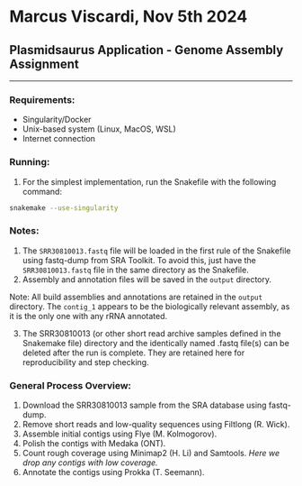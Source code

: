 # Marcus Viscardi, Nov 5th 2024
## Plasmidsaurus Application - Genome Assembly Assignment
***
### Requirements:
- Singularity/Docker
- Unix-based system (Linux, MacOS, WSL)
- Internet connection

### Running:
1. For the simplest implementation, run the Snakefile with the following command:
```bash
snakemake --use-singularity
```
### Notes:
1. The `SRR30810013.fastq` file will be loaded in the first rule of the Snakefile using fastq-dump from SRA Toolkit.
To avoid this, just have the `SRR30810013.fastq` file in the same directory as the Snakefile.
2. Assembly and annotation files will be saved in the `output` directory.

Note: All build assemblies and annotations are retained in the `output` directory.
The `contig_1` appears to be the biologically relevant assembly, as it is the only one with any rRNA annotated.

3. The SRR30810013 (or other short read archive samples defined in the Snakemake file) directory and the identically
named .fastq file(s) can be deleted after the run is complete.
They are retained here for reproducibility and step checking.

### General Process Overview:
1. Download the SRR30810013 sample from the SRA database using fastq-dump.
2. Remove short reads and low-quality sequences using Filtlong (R. Wick).
3. Assemble initial contigs using Flye (M. Kolmogorov).
4. Polish the contigs with Medaka (ONT).
5. Count rough coverage using Minimap2 (H. Li) and Samtools. *Here we drop any contigs with low coverage.*
6. Annotate the contigs using Prokka (T. Seemann).